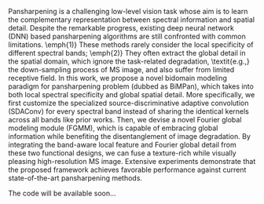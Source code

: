 Pansharpening is a challenging low-level vision task whose aim is to learn the complementary representation between spectral information and spatial detail. Despite the remarkable progress, existing deep neural network (DNN) based pansharpening algorithms are still confronted with common limitations. \emph{1)} These methods rarely consider the local specificity of different spectral bands; \emph{2)} They often extract the global detail in the spatial domain, which ignore the task-related degradation, \textit{e.g.,} the down-sampling process of MS image, and also suffer from limited receptive field. In this work, we propose a novel bidomain modeling paradigm for pansharpening problem (dubbed as BiMPan), which takes into both local spectral specificity and global spatial detail. More specifically, we first customize the specialized source-discriminative adaptive convolution (SDAConv) for every spectral band instead of sharing the identical kernels across all bands like prior works. Then, we devise a novel Fourier global modeling module (FGMM), which is capable of embracing  global information while benefiting the disentanglement of image degradation. By integrating the band-aware local feature and Fourier global detail from these two functional designs, we can fuse a texture-rich while visually pleasing high-resolution MS image. Extensive experiments demonstrate that the proposed framework achieves favorable performance against current state-of-the-art pansharpening methods.

The code will be available soon...
